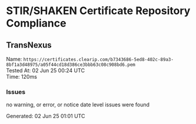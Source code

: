 # STIR/SHAKEN Certificate Repository Compliance

## TransNexus

Name: `https://certificates.clearip.com/b7343686-5ed8-402c-89a3-8bf1a3d48975/a05f44cd18d386ce3bbb63c08c908bd6.pem`\
Tested At: 02 Jun 25 00:24 UTC\
Time: 120ms

### Issues

no warning, or error, or notice date level issues were found

Generated: 02 Jun 25 01:01 UTC